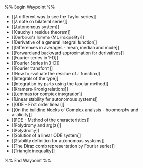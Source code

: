 %% Begin Waypoint %%
- [[A different way to see the Taylor series]]
- [[A note on bilateral series]]
- [[Autonomous system]]
- [[Cauchy's residue theorem]]
- [[Darboux's lemma (ML inequality)]]
- [[Derivative of a general integral function]]
- [[Differences in averages - mean, median and mode]]
- [[Forward and backward approximation for derivatives]]
- [[Fourier series in 1-D]]
- [[Fourier Series in 3-D]]
- [[Fourier transform]]
- [[How to evaluate the residue of a function]]
- [[Integrals of the type]]
- [[Integration by parts using the tabular method]]
- [[Kramers-Kronig relations]]
- [[Lemmas for complex integration]]
- [[Linear stability for autonomous systems]]
- [[ODE - First order linear]]
- [[On the building blocks of Complex analysis - holomorphy and analicity]]
- [[PDE - Method of the characteristics]]
- [[Polydromy and arg(z)]]
- [[Polydromy]]
- [[Solution of a linear ODE system]]
- [[Stability definition for autonomous systems]]
- [[The Dirac comb representation by Fourier series]]
- [[Triangle inequality]]

%% End Waypoint %%



